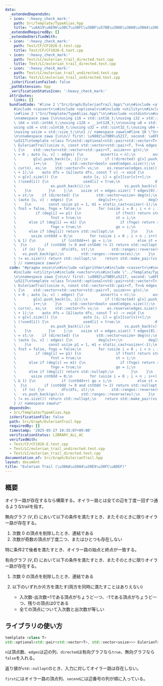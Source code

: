 ```yaml
---
data:
  _extendedDependsOn:
  - icon: ':heavy_check_mark:'
    path: Src/Template/TypeAlias.hpp
    title: "\u6A19\u6E96\u30C7\u30FC\u30BF\u578B\u306E\u30A8\u30A4\u30EA\u30A2\u30B9"
  _extendedRequiredBy: []
  _extendedVerifiedWith:
  - icon: ':heavy_check_mark:'
    path: Test/CF/CF1026-E.test.cpp
    title: Test/CF/CF1026-E.test.cpp
  - icon: ':heavy_check_mark:'
    path: Test/LC/eulerian_trail_directed.test.cpp
    title: Test/LC/eulerian_trail_directed.test.cpp
  - icon: ':heavy_check_mark:'
    path: Test/LC/eulerian_trail_undirected.test.cpp
    title: Test/LC/eulerian_trail_undirected.test.cpp
  _isVerificationFailed: false
  _pathExtension: hpp
  _verificationStatusIcon: ':heavy_check_mark:'
  attributes:
    links: []
  bundledCode: "#line 2 \"Src/Graph/EulerianTrail.hpp\"\n\n#include <algorithm>\n\
    #include <cassert>\n#include <optional>\n#include <utility>\n#include <vector>\n\
    \n#line 2 \"Src/Template/TypeAlias.hpp\"\n\n#include <cstdint>\n#include <cstddef>\n\
    \nnamespace zawa {\n\nusing i16 = std::int16_t;\nusing i32 = std::int32_t;\nusing\
    \ i64 = std::int64_t;\nusing i128 = __int128_t;\n\nusing u8 = std::uint8_t;\n\
    using u16 = std::uint16_t;\nusing u32 = std::uint32_t;\nusing u64 = std::uint64_t;\n\
    \nusing usize = std::size_t;\n\n} // namespace zawa\n#line 10 \"Src/Graph/EulerianTrail.hpp\"\
    \n\nnamespace zawa {\n\n// first: \u9802\u70B9\u5217, second: \u8FBA\u756A\u53F7\
    \u5217\ntemplate <class T>\nstd::optional<std::pair<std::vector<T>, std::vector<usize>>>\
    \ EulerianTrail(usize n, const std::vector<std::pair<T, T>>& edges, bool directed)\
    \ {\n    std::vector<std::vector<std::pair<T, usize>>> g(n);\n    for (usize i\
    \ = 0 ; auto [u, v] : edges) {\n        assert(u < n);\n        assert(v < n);\n\
    \        g[u].push_back({v, i});\n        if (!directed) g[v].push_back({u, i});\n\
    \        i++;\n    }\n    std::vector<bool> used(edges.size());\n    std::vector<usize>\
    \ cur(n), es;\n    std::vector<T> vs;\n    es.reserve(edges.size());\n    vs.reserve(edges.size()\
    \ + 1);\n    auto dfs = [&](auto dfs, const T v) -> void {\n        while (cur[v]\
    \ < g[v].size()) {\n            auto [x, i] = g[v][cur[v]++];\n            if\
    \ (!used[i]) {\n                used[i] = true;\n                dfs(dfs, x);\n\
    \                es.push_back(i);\n                vs.push_back(v);\n        \
    \    }\n        }\n    };\n    usize st = edges.size() ? edges[0].first : 0, go\
    \ = st;\n    if (directed) {\n        std::vector<usize> deg(n);\n        for\
    \ (auto [u, v] : edges) {\n            deg[u]++;\n            deg[v]--;\n    \
    \    }\n        const usize p1 = 1, m1 = static_cast<usize>(-1);\n        bool\
    \ fnst = false, fngo = false;\n        for (usize i = 0 ; i < n ; i++) {\n   \
    \         if (deg[i] == p1) {\n                if (fnst) return std::nullopt;\n\
    \                fnst = true;\n                st = i;\n            }\n      \
    \      else if (deg[i] == m1) {\n                if (fngo) return std::nullopt;\n\
    \                fngo = true;\n                go = i;\n            }\n      \
    \      else if (deg[i]) return std::nullopt;\n        }\n    }\n    else {\n \
    \       usize cntOdd = 0;\n        for (usize i = 0 ; i < n ; i++) if (g[i].size()\
    \ & 1) {\n            if (cntOdd++) go = i;\n            else st = i;\n      \
    \  }\n        if (cntOdd != 0 and cntOdd != 2) return std::nullopt;\n    }\n \
    \   if (n) {\n        dfs(dfs, st);\n        std::ranges::reverse(vs);\n     \
    \   vs.push_back(go);\n        std::ranges::reverse(es);\n    }\n    if (edges.size()\
    \ != es.size()) return std::nullopt;\n    return std::make_pair(vs, es);\n}\n\n\
    } // namespace zawa\n"
  code: "#pragma once\n\n#include <algorithm>\n#include <cassert>\n#include <optional>\n\
    #include <utility>\n#include <vector>\n\n#include \"../Template/TypeAlias.hpp\"\
    \n\nnamespace zawa {\n\n// first: \u9802\u70B9\u5217, second: \u8FBA\u756A\u53F7\
    \u5217\ntemplate <class T>\nstd::optional<std::pair<std::vector<T>, std::vector<usize>>>\
    \ EulerianTrail(usize n, const std::vector<std::pair<T, T>>& edges, bool directed)\
    \ {\n    std::vector<std::vector<std::pair<T, usize>>> g(n);\n    for (usize i\
    \ = 0 ; auto [u, v] : edges) {\n        assert(u < n);\n        assert(v < n);\n\
    \        g[u].push_back({v, i});\n        if (!directed) g[v].push_back({u, i});\n\
    \        i++;\n    }\n    std::vector<bool> used(edges.size());\n    std::vector<usize>\
    \ cur(n), es;\n    std::vector<T> vs;\n    es.reserve(edges.size());\n    vs.reserve(edges.size()\
    \ + 1);\n    auto dfs = [&](auto dfs, const T v) -> void {\n        while (cur[v]\
    \ < g[v].size()) {\n            auto [x, i] = g[v][cur[v]++];\n            if\
    \ (!used[i]) {\n                used[i] = true;\n                dfs(dfs, x);\n\
    \                es.push_back(i);\n                vs.push_back(v);\n        \
    \    }\n        }\n    };\n    usize st = edges.size() ? edges[0].first : 0, go\
    \ = st;\n    if (directed) {\n        std::vector<usize> deg(n);\n        for\
    \ (auto [u, v] : edges) {\n            deg[u]++;\n            deg[v]--;\n    \
    \    }\n        const usize p1 = 1, m1 = static_cast<usize>(-1);\n        bool\
    \ fnst = false, fngo = false;\n        for (usize i = 0 ; i < n ; i++) {\n   \
    \         if (deg[i] == p1) {\n                if (fnst) return std::nullopt;\n\
    \                fnst = true;\n                st = i;\n            }\n      \
    \      else if (deg[i] == m1) {\n                if (fngo) return std::nullopt;\n\
    \                fngo = true;\n                go = i;\n            }\n      \
    \      else if (deg[i]) return std::nullopt;\n        }\n    }\n    else {\n \
    \       usize cntOdd = 0;\n        for (usize i = 0 ; i < n ; i++) if (g[i].size()\
    \ & 1) {\n            if (cntOdd++) go = i;\n            else st = i;\n      \
    \  }\n        if (cntOdd != 0 and cntOdd != 2) return std::nullopt;\n    }\n \
    \   if (n) {\n        dfs(dfs, st);\n        std::ranges::reverse(vs);\n     \
    \   vs.push_back(go);\n        std::ranges::reverse(es);\n    }\n    if (edges.size()\
    \ != es.size()) return std::nullopt;\n    return std::make_pair(vs, es);\n}\n\n\
    } // namespace zawa\n"
  dependsOn:
  - Src/Template/TypeAlias.hpp
  isVerificationFile: false
  path: Src/Graph/EulerianTrail.hpp
  requiredBy: []
  timestamp: '2025-05-27 19:35:07+09:00'
  verificationStatus: LIBRARY_ALL_AC
  verifiedWith:
  - Test/CF/CF1026-E.test.cpp
  - Test/LC/eulerian_trail_undirected.test.cpp
  - Test/LC/eulerian_trail_directed.test.cpp
documentation_of: Src/Graph/EulerianTrail.hpp
layout: document
title: "Eulerian Trail (\u30AA\u30A4\u30E9\u30FC\u8DEF)"
---
```


## 概要

オイラー路が存在するなら構築する。オイラー路とは全ての辺を丁度一回ずつ通るようなtrailを指す。

無向グラフ $(V, E)$ において以下の条件を満たすとき、またそのときに限りオイラー路が存在する。

1. 次数 $0$ の頂点を削除したとき、連結である
2. 次数が奇数の頂点が丁度二つ、またはひとつも存在しない

特に条件2で後者を満たすとき、オイラー路の始点と終点が一致する。

有向グラフ $(V, E)$ において以下の条件を満たすとき、またそのときに限りオイラー路が存在する。

1. 次数 $0$ の頂点を削除したとき、連結である
2. 以下のいずれか片方を満たす(両方を同時に満たすことはありえない)

    - 入次数-出次数=1である頂点がちょうど一つ、-1である頂点がちょうど一つ、残りの頂点は0である
    - 全ての頂点について入次数と出次数が等しい

## ライブラリの使い方

```cpp
temlplate <class T>
std::optional<std::pair<std::vector<T>, std::vector<usize>>> EulerianTrail(usize n, const std::vector<std::pair<T, T>>& edges, bool directed)
```

`n`は頂点数、`edges`は辺の列、`directed`は有向グラフなら`true`、無向グラフなら`false`を入れる。

返り値が`std::nullopt`のとき、入力に対してオイラー路は存在しない。

`first`にはオイラー路の頂点列、`second`には辺番号の列が順に入っている。
